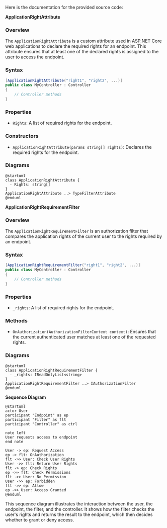 Here is the documentation for the provided source code:

**ApplicationRightAttribute**

### Overview

The `ApplicationRightAttribute` is a custom attribute used in ASP.NET Core web applications to declare the required rights for an endpoint. This attribute ensures that at least one of the declared rights is assigned to the user to access the endpoint.

### Syntax

```csharp
[ApplicationRightAttribute("right1", "right2", ...)]
public class MyController : Controller
{
    // Controller methods
}
```

### Properties

* `Rights`: A list of required rights for the endpoint.

### Constructors

* `ApplicationRightAttribute(params string[] rights)`: Declares the required rights for the endpoint.

### Diagrams

```plantuml
@startuml
class ApplicationRightAttribute {
  - Rights: string[]
}
ApplicationRightAttribute ..> TypeFilterAttribute
@enduml
```

**ApplicationRightRequirementFilter**

### Overview

The `ApplicationRightRequirementFilter` is an authorization filter that compares the application rights of the current user to the rights required by an endpoint.

### Syntax

```csharp
[ApplicationRightRequirementFilter("right1", "right2", ...)]
public class MyController : Controller
{
    // Controller methods
}
```

### Properties

* `_rights`: A list of required rights for the endpoint.

### Methods

* `OnAuthorization(AuthorizationFilterContext context)`: Ensures that the current authenticated user matches at least one of the requested rights.

### Diagrams

```plantuml
@startuml
class ApplicationRightRequirementFilter {
  - _rights: IReadOnlyList<string>
}
ApplicationRightRequirementFilter ..> IAuthorizationFilter
@enduml
```

**Sequence Diagram**

```plantuml
@startuml
actor User
participant "Endpoint" as ep
participant "Filter" as flt
participant "Controller" as ctrl

note left
User requests access to endpoint
end note

User -> ep: Request Access
ep -> flt: OnAuthorization
flt ->> User: Check User Rights
User ->> flt: Return User Rights
flt -> ep: Check Rights
ep ->> flt: Check Permissions
flt ->> User: No Permission
User ->> ep: Forbidden
flt ->> ep: Allow
ep ->> User: Access Granted
@enduml
```

This sequence diagram illustrates the interaction between the user, the endpoint, the filter, and the controller. It shows how the filter checks the user's rights and returns the result to the endpoint, which then decides whether to grant or deny access.